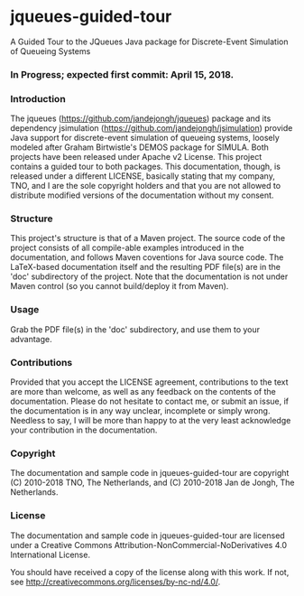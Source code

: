 # jqueues-guided-tour
A Guided Tour to the JQueues Java package for Discrete-Event Simulation of Queueing Systems

### In Progress; expected first commit: April 15, 2018.

### Introduction
The jqueues (https://github.com/jandejongh/jqueues) package and its dependency jsimulation (https://github.com/jandejongh/jsimulation) provide Java support for discrete-event simulation of queueing systems,
loosely modeled after Graham Birtwistle's DEMOS package for SIMULA.
Both projects have been released under Apache v2 License.
This project contains a guided tour to both packages.
This documentation, though, is released under a different LICENSE,
basically stating that my company, TNO, and I are the sole copyright holders
and that you are not allowed to distribute modified versions of the documentation without my consent.

### Structure
This project's structure is that of a Maven project. The source code of the project consists of all compile-able examples introduced in the documentation, and follows Maven coventions for Java source code. The LaTeX-based documentation itself and the resulting PDF file(s) are in the 'doc' subdirectory of the project. Note that the documentation is not under Maven control (so you cannot build/deploy it from Maven).

### Usage
Grab the PDF file(s) in the 'doc' subdirectory, and use them to your advantage.

### Contributions
Provided that you accept the LICENSE agreement, contributions to the text are more than welcome, as well as any feedback on the contents of the documentation. Please do not hesitate to contact me, or submit an issue, if the documentation is in any way unclear, incomplete or simply wrong. Needless to say, I will be more than happy to at the very least acknowledge your contribution in the documentation.

### Copyright
The documentation and sample code in jqueues-guided-tour are copyright (C) 2010-2018 TNO, The Netherlands, and (C) 2010-2018 Jan de Jongh, The Netherlands.

### License
The documentation and sample code in jqueues-guided-tour are licensed under a
Creative Commons Attribution-NonCommercial-NoDerivatives 4.0 International License.

You should have received a copy of the license along with this
work. If not, see <http://creativecommons.org/licenses/by-nc-nd/4.0/>.
